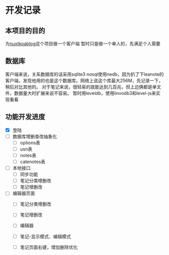 # 开发记录

## 本项目的目的
为[nuxtkoablog](https://github.com/carlleton/nuxtkoablog)这个项目做一个客户端
暂时只是做一个单人的，先满足个人需要

## 数据库
客户端来说，关系数据库的话采用sqlite3
nosql使用nedb，因为扒了下leanote的客户端，发现他用的也是这个数据库。网络上说这个库最大256M，先记录一下，稍后对比其他的。
对于笔记来说，很轻易的就能达到几百兆，但上边俩都是单文件，数据量大时扩展来说不容易。
暂时用leveldb，使用linvodb3和level-js来实现看看

## 功能开发进度
- [x] 登陆
- [ ] 数据库增删查改抽象化
	- [ ] options表
	- [ ] usn表
	- [ ] notes表
	- [ ] catenotes表
- [ ] 本地接口
	- [ ] 同步功能
	- [ ] 笔记分类增删改
	- [ ] 笔记增删改
- [ ] 编辑器页面
	- [ ] 笔记分类增删改
	- [ ] 笔记增删改
	- [ ] 编辑器
	- [ ] 笔记-显示模式、编辑模式
	- [ ] 笔记页面右键，增加删除优化
	